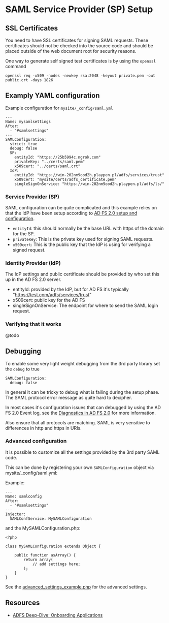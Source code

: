 # SAML Service Provider (SP) Setup

## SSL Certificates

You need to have SSL certificates for signing SAML requests. These certificates should not be checked into
the source code and should be placed outside of the web document root for security reasons.

One way to generate self signed test certificates is by using the `openssl` command
 
 	openssl req -x509 -nodes -newkey rsa:2048 -keyout private.pem -out public.crt -days 1826

## Examply YAML configuration

Example configuration for `mysite/_config/saml.yml`

	---
	Name: mysamlsettings
	After: 
	  - "#samlsettings"
	---
	SAMLConfiguration:
	  strict: true
	  debug: false
	  SP:
	    entityId: "https://25b5994c.ngrok.com"
	    privateKey: "../certs/saml.pem"
	    x509cert: "../certs/saml.crt"
	  IdP:
	    entityId: "https://win-202nm9ood2h.playpen.pl/adfs/services/trust"
	    x509cert: "mysite/certs/adfs_certificate.pem"
	    singleSignOnService: "https://win-202nm9ood2h.playpen.pl/adfs/ls/"
	    
### Service Provider (SP) 

SAML configuration can be quite complicated and this example relies on that the IdP have been setup 
according to [AD FS 2.0 setup and configuration](docs/en/adfs_setup.md). 

 - `entityId`: this should normally be the base URL with https of the domain for the SP.
 - `privateKey`: This is the private key used for signing SAML requests.
 - `x509cert`: This is the public key that the IdP is using for verifying a signed request.

### Identity Provider (IdP)

The IdP settings and public certificate should be provided by who set this up in the AD FS 2.0 server.

 - entityId: provided by the IdP, but for AD FS it's typically "https://test.com/adfs/services/trust"
 - x509cert: public key for the AD FS 
 - singleSignOnService: The endpoint for where to send the SAML login request.
 
 
### Verifying that it works

@todo
 
## Debugging

To enable some very light weight debugging from the 3rd party library set the `debug` to true

	SAMLConfiguration:
	  debug: false
	  
In general it can be tricky to debug what is failing during the setup phase. The SAML protocol error
message as quite hard to decipher.

In most cases it's configuration issues that can debugged by using the AD FS 2.0 Event log, see the 
[Diagnostics in AD FS 2.0](http://blogs.msdn.com/b/card/archive/2010/01/21/diagnostics-in-ad-fs-2-0.aspx)
for more information.

Also ensure that all protocols are matching. SAML is very sensitive to differences in http and https in URIs.

### Advanced configuration

It is possible to customize all the settings provided by the 3rd party SAML code. 
 
This can be done by registering your own `SAMLConfiguration` object via mysite/_config/saml.yml:
 
Example:

	---
	Name: samlconfig
	After: 
	  - "#samlsettings"	
	---
	Injector:
      SAMLConfService: MySAMLConfiguration

and the MySAMLConfiguration.php:

	<?php
	
	class MySAMLConfiguration extends Object {
	
		public function asArray() {
			return array(
				// add settings here;
			);
		}
	}

See the [advanced_settings_example.php](https://github.com/onelogin/php-saml/blob/master/advanced_settings_example.php)
for the advanced settings.
	    
## Resources 

 - [ADFS Deep-Dive: Onboarding Applications](http://blogs.technet.com/b/askpfeplat/archive/2015/03/02/adfs-deep-dive-onboarding-applications.aspx)
